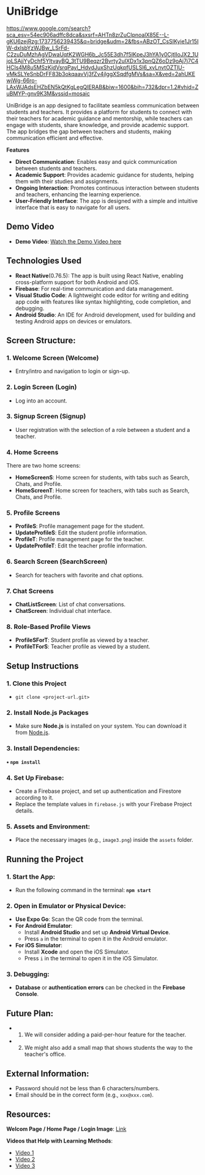 # UniBridge

https://www.google.com/search?sca_esv=54ec906adffc8dca&sxsrf=AHTn8zrZuCIpnoalX85E--L-gKU6zejRzg:1737756239435&q=bridge&udm=2&fbs=ABzOT_CsSIKyie1Jr15IW-dxlsbYzWJBw_LSrFd-C2zuDuMzhAgVDwaUqtK2WGH6b_Jc55E3dh7f5IKpeJ3hYA1y0CjtIIoJX2_1UjoLSAjjYyDchf5YltvayBQ_3tTU9Beqzr2Bvrty2uIXDx1x3pnQZ6oDz9oAj7j7C4HCIs4M8u5MSzKjdVsrqPayl_HdvdJuxShzUqkpfUSLSl6_xvLnvtOZTlU-vMkSLYeSnbDrFF83b3okqaavVj3fZv4jlggXSqdfgMVs&sa=X&ved=2ahUKEwjWg-66ro-LAxWJAdsEHZbEN5kQtKgLegQIERAB&biw=1600&bih=732&dpr=1.2#vhid=ZuBMYP-gnv9K3M&vssid=mosaic

UniBridge is an app designed to facilitate seamless communication between students and teachers. It provides a platform for students to connect with their teachers for academic guidance and mentorship, while teachers can engage with students, share knowledge, and provide academic support. The app bridges the gap between teachers and students, making communication efficient and effective.

**Features**
- **Direct Communication**: Enables easy and quick communication between students and teachers.
- **Academic Support**: Provides academic guidance for students, helping them with their studies and assignments.
- **Ongoing Interaction**: Promotes continuous interaction between students and teachers, enhancing the learning experience.
- **User-Friendly Interface**: The app is designed with a simple and intuitive interface that is easy to navigate for all users.
  

## Demo Video

- **Demo Video**: [Watch the Demo Video here](https://youtu.be/8KA-WbdsV5g?si=U338Y28vj383mila)


## Technologies Used

- **React Native**(0.76.5): The app is built using React Native, enabling cross-platform support for both Android and iOS.
- **Firebase**: For real-time communication and data management.
- **Visual Studio Code**:  A lightweight code editor for writing and editing app code with features like syntax highlighting, code completion, and debugging.
- **Android Studio**:   An IDE for Android development, used for building and testing Android apps on devices or emulators.


## Screen Structure:

### 1. Welcome Screen (Welcome)
   - Entry/intro and navigation to login or sign-up.

### 2. Login Screen (Login)
   - Log into an account.

### 3. Signup Screen (Signup)
   - User registration with the selection of a role between a student and a teacher.

### 4. Home Screens
   There are two home screens:
   - **HomeScreenS**: Home screen for students, with tabs such as Search, Chats, and Profile.
   - **HomeScreenT**: Home screen for teachers, with tabs such as Search, Chats, and Profile.

### 5. Profile Screens
   - **ProfileS**: Profile management page for the student.
   - **UpdateProfileS**: Edit the student profile information.
   - **ProfileT**: Profile management page for the teacher.
   - **UpdateProfileT**: Edit the teacher profile information.

### 6. Search Screen (SearchScreen)
   - Search for teachers with favorite and chat options.

### 7. Chat Screens
   - **ChatListScreen**: List of chat conversations.
   - **ChatScreen**: Individual chat interface.

### 8. Role-Based Profile Views
   - **ProfileSForT**: Student profile as viewed by a teacher.
   - **ProfileTForS**: Teacher profile as viewed by a student.

## Setup Instructions

### 1. Clone this Project
- `git clone <project-url.git>`

### 2. Install Node.js Packages
   - Make sure **Node.js** is installed on your system. You can download it from [Node.js](https://nodejs.org/).

### 3. Install Dependencies:
**• `npm install`**

### 4. Set Up Firebase:
-  Create a Firebase project, and set up authentication and Firestore according to it. 
-  Replace the template values in `firebase.js` with your Firebase Project details.

### 5. Assets and Environment:
- Place the necessary images (e.g., `image3.png`) inside the `assets` folder.

## Running the Project

### 1. Start the App:
   - Run the following command in the terminal: **`npm start`**

### 2. Open in Emulator or Physical Device:
   - **Use Expo Go**: Scan the QR code from the terminal.
   - **For Android Emulator**: 
     - Install **Android Studio** and set up **Android Virtual Device**.
     - Press `a` in the terminal to open it in the Android emulator.
   - **For iOS Simulator**: 
     - Install **Xcode** and open the iOS Simulator.
     - Press `i` in the terminal to open it in the iOS Simulator.

### 3. Debugging:
   - **Database** or **authentication errors** can be checked in the **Firebase Console**.

## Future Plan:

- 1. We will consider adding a paid-per-hour feature for the teacher.
- 2. We might also add a small map that shows students the way to the teacher's office.

## External Information:

- Password should not be less than 6 characters/numbers.
- Email should be in the correct form (e.g., `xxx@xxx.com`).

## Resources:

**Welcom Page / Home Page / Login Image**: [Link](https://pin.it/42OQreyi2)

**Videos that Help with Learning Methods**:
- [Video 1](https://youtu.be/ONAVmsGW6-M?si=vlhJk-dk4_ac1ZIo)
- [Video 2](https://youtu.be/U1PIrZBgv0U?si=-HOZdUSmrcPrZwUu)
- [Video 3](https://youtu.be/uA9ejPZiEOw?si=k_BDxV5mX6w59YSg)






